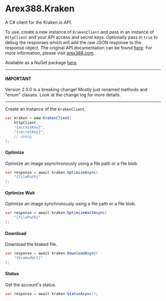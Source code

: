 ﻿# Arex388.Kraken
A C# client for the Kraken.io API.

To use, create a new instance of `KrakenClient` and pass in an instance of `HttpClient` and your API access and secret keys. Optionally pass in `true` to debug the responses which will add the raw JSON response to the response object. The original API documentation can be found [here][0]. For more information, please visit [arex388.com][1].

Available as a NuGet package [here][2].

---

#### IMPORTANT

Version 2.0.0 is a breaking change! Mostly just renamed methods and "enum" classes. Look at the change log for more details.

---

Create an instance of the `KrakenClient`.

```c#
var kraken = new KrakenClient(
    httpClient,
    "{accessKey}",
    "{secretKey}",
    // debug
);
```

#### Optimize

Optimize an image asynchronously using a file path or a file blob.

```C#
var response = await kraken.OptimizeAsync(
    "{filePath}"
);
```

#### Optimize Wait

Optimize an image synchronously using a file path or a file blob.

```C#
var response = await kraken.OptimizeWaitAsync(
    "{filePath}"
);
```

#### Download

Download the kraked file.

```C#
var response = await kraken.DownloadAsync(
    "{krakedUrl}"
);
```

#### Status

Get the account's status.

```c#
var response = await kraken.StatusAsync();
```

[0]:https://kraken.io/docs/getting-started
[1]:https://arex388.com
[2]:https://www.nuget.org/packages/Arex388.Kraken